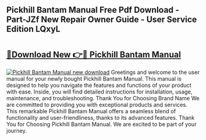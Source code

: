 ## Pickhill Bantam Manual Free Pdf Download - Part-JZf New Repair Owner Guide - User Service Edition LQxyL

# <h2><a href="http://bc7240.oget.top/?id=Pickhill+Bantam+Manual">🔗Download New 👉🔴 Pickhill Bantam Manual</a></h2>

[![Pickhill Bantam Manual new download](https://i.imgur.com/5g1atiW.png)](http://bc7240.oget.top/?id=Pickhill+Bantam+Manual)
Greetings and welcome to the user manual for your newly bought Pickhill Bantam Manual. This manual is designed to help you navigate the features and functions of your product with ease. Inside, you will find detailed instructions for installation, usage, maintenance, and troubleshooting. Thank You for Choosing Brand Name We are committed to providing you with exceptional products and services. This remarkable Pickhill Bantam Manual offers a seamless blend of functionality and user-friendliness, thanks to its advanced features. Thank You for Choosing Pickhill Bantam Manual. We are excited to be part of your journey.
